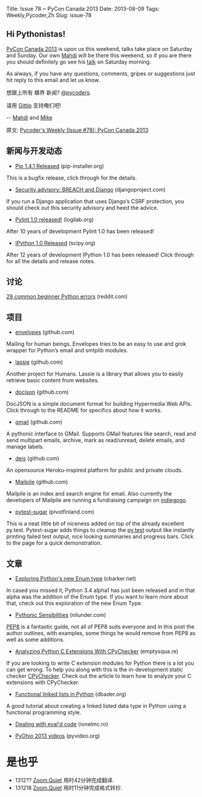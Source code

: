 Title: Issue 78 ~ PyCon Canada 2013 
Date: 2013-08-09 
Tags: Weekly,Pycoder,Zh 
Slug: issue-78 
## Hi Pythonistas!

[PyCon Canada 2013](http://2013.pycon.ca/) is upon us this weekend, talks take place on Saturday and Sunday. Our own 
[Mahdi](https://twitter.com/myusuf3) will be there this weekend, so if you are there you should definitely go see his 
[talk](https://2013.pycon.ca/en/schedule/presentation/87/) on Saturday morning.

 

As always, if you have any questions, comments, gripes or suggestions just hit reply to this email and let us know.

 

想跟上所有 蠎界 新闻?
 [@pycoders](http://twitter.com/pycoders).

请用
[Gittip](https://www.gittip.com/PycodersWeekly)
支持俺们吧!

--
[Mahdi](https://twitter.com/#!/myusuf3) and [Mike](https://twitter.com/#!/mgrouchy)



原文: [Pycoder's Weekly (Issue #78): PyCon Canada 2013](http://us4.campaign-archive1.com/?u=9735795484d2e4c204da82a29&id=05923c8e5d)

## 新闻与开发动态

- [Pip 1.4.1 Released](http://www.pip-installer.org/en/latest/news.html#id1) (pip-installer.org)

This is a bugfix release, click through for the details.

 

- [Security advisory: BREACH and Django](https://www.djangoproject.com/weblog/2013/aug/06/breach-and-django/)  (djangoproject.com)

If you run a Django application that uses Django’s CSRF protection, you should check out this security advisory and heed the advice.

 

- [Pylint 1.0 released!](http://www.logilab.org/blogentry/163292) (logilab.org)

After 10 years of development Pylint 1.0 has been released!

 

- [IPython 1.0 Released](http://mail.scipy.org/pipermail/ipython-dev/2013-August/012137.html) (scipy.org)

After 12 years of development IPython 1.0 has been released! Click through for all the details and release notes. 

## 讨论
[29 common beginner Python errors](http://www.reddit.com/r/Python/comments/1jsqgq/29_common_beginner_python_errors_in_one_flowchart/) (reddit.com)



## 项目

- [envelopes](https://github.com/tomekwojcik/envelopes/) (github.com)

Mailing for human beings. Envelopes tries to be an easy to use and grok wrapper for Python’s email and smtplib modules.

 

- [lassie](https://github.com/michaelhelmick/lassie) (github.com)

Another project for Humans. Lassie is a library that allows you to easily retrieve basic content from websites.

 

- [docjson](https://github.com/docjson/docjson) (github.com)

DocJSON is a simple document format for building Hypermedia Web APIs. Click through to the README for specifics about how it works.

 

- [gmail](https://github.com/charlierguo/gmail) (github.com)

A pythonic interface to GMail. Supports GMail features like search, read and send multipart emails, archive, mark as read/unread, delete emails, and manage labels.

 

- [deis](https://github.com/opdemand/deis) (github.com)

An opensource Heroku-inspired platform for public and private clouds.

 

- [Mailpile](https://github.com/pagekite/Mailpile) (github.com)

Mailpile is an index and search engine for email. Also currently the developers of Mailpile are running a fundraising campaign on 
[indiegogo](http://www.indiegogo.com/projects/mailpile-taking-e-mail-back).

 

- [pytest-sugar](http://pivotfinland.com/pytest-sugar/) (pivotfinland.com)

This is a neat little bit of niceness added on top of the already excellent py.test. Pytest-sugar adds things to cleanup the 
[py.test](http://pytest.org/latest/) output like instantly printing failed test output, nice looking summaries and progress bars. Click to the page for a quick demonstration. 

## 文章

- [Exploring Python's new Enum type](http://cbarker.net/blog/archives/188) (cbarker.net)

In cased you missed it, Python 3.4 alpha1 has just been released and in that alpha was the addition of the Enum type. If you want to learn more about that, check out this exploration of the new Enum Type.

 

- [Pythonic Sensibilities](http://www.nilunder.com/blog/2013/08/03/pythonic-sensibilities/) (nilunder.com)

[PEP8](http://www.python.org/dev/peps/pep-0008/) is a fantastic guide, not all of PEP8 suits everyone and in this post the author outlines, with examples, some things he would remove from PEP8 as well as some additions.
 

- [Analyzing Python C Extensions With CPyChecker](http://emptysqua.re/blog/analyzing-python-c-extensions-with-cpychecker/) (emptysqua.re)

If you are looking to write C extension modules for Python there is a lot you can get wrong. To help you along with this is the in-development static checker 
[CPyChecker](https://gcc-python-plugin.readthedocs.org/en/latest/cpychecker.html). Check out the article to learn how to analyze your C extensions with CPyChecker.

 

- [Functional linked lists in Python](http://dbader.org/blog/functional-linked-lists-in-python) (dbader.org)

A good tutorial about creating a linked listed data type in Python using a functional programming style.
 

- [Dealing with eval'd code](http://blog.ionelmc.ro/2013/08/08/dealing-with-evald-code/) (ionelmc.ro)


- [PyOhio 2013 videos](http://pyvideo.org/category/41/pyohio-2013)   (pyvideo.org)
 

# 是也乎

- 1312?? [Zoom.Quiet](http://zoomquiet.org/) 用时42分钟完成翻译.
- 131218 [Zoom.Quiet](http://zoomquiet.org/) 用时11分钟完成格式转抄.

